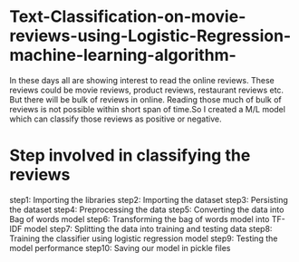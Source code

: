 # Text-Classification-on-movie-reviews-using-Logistic-Regression-machine-learning-algorithm-
In these days all are showing interest to read the online reviews. These reviews could be movie reviews, product reviews, restaurant reviews etc. But there will be bulk of reviews in online. Reading those much of bulk of reviews is not possible within short span of time.So I created a M/L model which can classify those reviews as positive or negative.


# Step involved in classifying the reviews

step1:  Importing the libraries
step2:  Importing the dataset
step3:  Persisting the dataset
step4:  Preprocessing the data
step5:  Converting the data into Bag of words model
step6:  Transforming the bag of words model into TF-IDF model
step7:  Splitting the data into training and testing data
step8:  Training the classifier using logistic regression model
step9:  Testing the model performance
step10: Saving our model in pickle files
